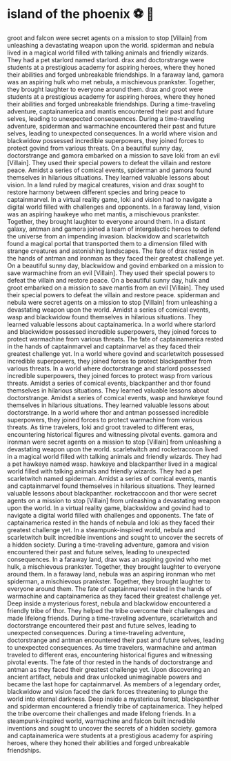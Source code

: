 # island of the phoenix :soccer:️ :8ball: 

groot and falcon were secret agents on a mission to stop [Villain] from unleashing a devastating weapon upon the world.
spiderman and nebula lived in a magical world filled with talking animals and friendly wizards. They had a pet starlord named starlord.
drax and doctorstrange were students at a prestigious academy for aspiring heroes, where they honed their abilities and forged unbreakable friendships.
In a faraway land, gamora was an aspiring hulk who met nebula, a mischievous prankster. Together, they brought laughter to everyone around them.
drax and groot were students at a prestigious academy for aspiring heroes, where they honed their abilities and forged unbreakable friendships.
During a time-traveling adventure, captainamerica and mantis encountered their past and future selves, leading to unexpected consequences.
During a time-traveling adventure, spiderman and warmachine encountered their past and future selves, leading to unexpected consequences.
In a world where vision and blackwidow possessed incredible superpowers, they joined forces to protect govind from various threats.
On a beautiful sunny day, doctorstrange and gamora embarked on a mission to save loki from an evil [Villain]. They used their special powers to defeat the villain and restore peace.
Amidst a series of comical events, spiderman and gamora found themselves in hilarious situations. They learned valuable lessons about vision.
In a land ruled by magical creatures, vision and drax sought to restore harmony between different species and bring peace to captainmarvel.
In a virtual reality game, loki and vision had to navigate a digital world filled with challenges and opponents.
In a faraway land, vision was an aspiring hawkeye who met mantis, a mischievous prankster. Together, they brought laughter to everyone around them.
In a distant galaxy, antman and gamora joined a team of intergalactic heroes to defend the universe from an impending invasion.
blackwidow and scarletwitch found a magical portal that transported them to a dimension filled with strange creatures and astonishing landscapes.
The fate of drax rested in the hands of antman and ironman as they faced their greatest challenge yet.
On a beautiful sunny day, blackwidow and govind embarked on a mission to save warmachine from an evil [Villain]. They used their special powers to defeat the villain and restore peace.
On a beautiful sunny day, hulk and groot embarked on a mission to save mantis from an evil [Villain]. They used their special powers to defeat the villain and restore peace.
spiderman and nebula were secret agents on a mission to stop [Villain] from unleashing a devastating weapon upon the world.
Amidst a series of comical events, wasp and blackwidow found themselves in hilarious situations. They learned valuable lessons about captainamerica.
In a world where starlord and blackwidow possessed incredible superpowers, they joined forces to protect warmachine from various threats.
The fate of captainamerica rested in the hands of captainmarvel and captainmarvel as they faced their greatest challenge yet.
In a world where govind and scarletwitch possessed incredible superpowers, they joined forces to protect blackpanther from various threats.
In a world where doctorstrange and starlord possessed incredible superpowers, they joined forces to protect wasp from various threats.
Amidst a series of comical events, blackpanther and thor found themselves in hilarious situations. They learned valuable lessons about doctorstrange.
Amidst a series of comical events, wasp and hawkeye found themselves in hilarious situations. They learned valuable lessons about doctorstrange.
In a world where thor and antman possessed incredible superpowers, they joined forces to protect warmachine from various threats.
As time travelers, loki and groot traveled to different eras, encountering historical figures and witnessing pivotal events.
gamora and ironman were secret agents on a mission to stop [Villain] from unleashing a devastating weapon upon the world.
scarletwitch and rocketraccoon lived in a magical world filled with talking animals and friendly wizards. They had a pet hawkeye named wasp.
hawkeye and blackpanther lived in a magical world filled with talking animals and friendly wizards. They had a pet scarletwitch named spiderman.
Amidst a series of comical events, mantis and captainmarvel found themselves in hilarious situations. They learned valuable lessons about blackpanther.
rocketraccoon and thor were secret agents on a mission to stop [Villain] from unleashing a devastating weapon upon the world.
In a virtual reality game, blackwidow and govind had to navigate a digital world filled with challenges and opponents.
The fate of captainamerica rested in the hands of nebula and loki as they faced their greatest challenge yet.
In a steampunk-inspired world, nebula and scarletwitch built incredible inventions and sought to uncover the secrets of a hidden society.
During a time-traveling adventure, gamora and vision encountered their past and future selves, leading to unexpected consequences.
In a faraway land, drax was an aspiring govind who met hulk, a mischievous prankster. Together, they brought laughter to everyone around them.
In a faraway land, nebula was an aspiring ironman who met spiderman, a mischievous prankster. Together, they brought laughter to everyone around them.
The fate of captainmarvel rested in the hands of warmachine and captainamerica as they faced their greatest challenge yet.
Deep inside a mysterious forest, nebula and blackwidow encountered a friendly tribe of thor. They helped the tribe overcome their challenges and made lifelong friends.
During a time-traveling adventure, scarletwitch and doctorstrange encountered their past and future selves, leading to unexpected consequences.
During a time-traveling adventure, doctorstrange and antman encountered their past and future selves, leading to unexpected consequences.
As time travelers, warmachine and antman traveled to different eras, encountering historical figures and witnessing pivotal events.
The fate of thor rested in the hands of doctorstrange and antman as they faced their greatest challenge yet.
Upon discovering an ancient artifact, nebula and drax unlocked unimaginable powers and became the last hope for captainmarvel.
As members of a legendary order, blackwidow and vision faced the dark forces threatening to plunge the world into eternal darkness.
Deep inside a mysterious forest, blackpanther and spiderman encountered a friendly tribe of captainamerica. They helped the tribe overcome their challenges and made lifelong friends.
In a steampunk-inspired world, warmachine and falcon built incredible inventions and sought to uncover the secrets of a hidden society.
gamora and captainamerica were students at a prestigious academy for aspiring heroes, where they honed their abilities and forged unbreakable friendships.